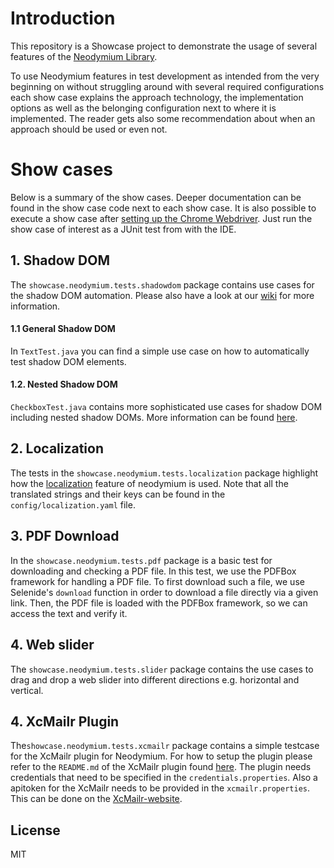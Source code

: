 # Introduction
This repository is a Showcase project to demonstrate the usage of several features of the [Neodymium Library](https://github.com/Xceptance/neodymium-library).

To use Neodymium features in test development as intended from the very beginning on without struggling around with several required configurations each show case explains the approach technology, the implementation options as well as the belonging configuration next to where it is implemented. The reader gets also some recommendation about when an approach should be used or even not. 


# Show cases
Below is a summary of the show cases. Deeper documentation can be found in the show case code next to each show case. It is also possible to execute a show case after [setting up the Chrome Webdriver](https://github.com/Xceptance/neodymium-library/wiki/How-to-set-up-a-WebDriver). Just run the show case of interest as a JUnit test from with the IDE.

## 1. Shadow DOM
The `showcase.neodymium.tests.shadowdom` package contains use cases for the shadow DOM automation. Please also have a look at our [wiki](https://github.com/Xceptance/neodymium-library/wiki/Shadow-DOM-Testing) for more information.
#### 1.1 General Shadow DOM
In `TextTest.java` you can find a simple use case on how to automatically test shadow DOM elements.
#### 1.2. Nested Shadow DOM
`CheckboxTest.java` contains more sophisticated use cases for shadow DOM including nested shadow DOMs. More information can be found [here](https://github.com/Xceptance/neodymium-library/wiki/Shadow-DOM-Testing).
## 2. Localization
The tests in the `showcase.neodymium.tests.localization` package highlight how the [localization](https://github.com/Xceptance/neodymium-library/wiki/Localization) feature of neodymium is used. Note that all the translated strings and their keys can be found in the `config/localization.yaml` file. 
## 3. PDF Download
In the `showcase.neodymium.tests.pdf` package is a basic test for downloading and checking a PDF file. In this test, we use the PDFBox framework for handling a PDF file.
To first download such a file, we use Selenide's `download` function in order to download a file directly via a given link.
Then, the PDF file is loaded with the PDFBox framework, so we can access the text and verify it.
## 4. Web slider 
The `showcase.neodymium.tests.slider` package contains the use cases to drag and drop a web slider into different directions e.g. horizontal and vertical.

## 4. XcMailr Plugin
The`showcase.neodymium.tests.xcmailr` package contains a simple testcase for the XcMailr plugin for Neodymium. For how to setup the plugin please refer to the `README.md` of the XcMailr plugin found [here](https://github.com/Xceptance/neodymium-plugin-xcmailr).
The plugin needs credentials that need to be specified in the `credentials.properties`. Also a apitoken for the XcMailr needs to be provided in the `xcmailr.properties`. This can be done on the [XcMailr-website](https://xcmailr.xceptance.de/).

## License
MIT